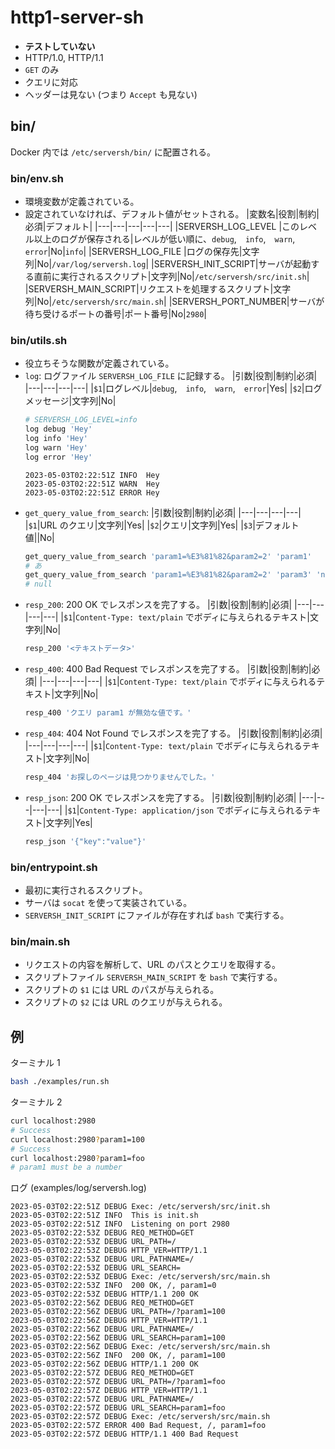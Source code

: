 # http1-server-sh

- **テストしていない**
- HTTP/1.0, HTTP/1.1
- `GET` のみ
- クエリに対応
- ヘッダーは見ない (つまり `Accept` も見ない)

## bin/

Docker 内では `/etc/serversh/bin/` に配置される。

### bin/env.sh
- 環境変数が定義されている。
- 設定されていなければ、デフォルト値がセットされる。
  |変数名|役割|制約|必須|デフォルト|
  |---|---|---|---|---|
  |SERVERSH_LOG_LEVEL  |このレベル以上のログが保存される|レベルが低い順に、`debug`,　`info`,　`warn`,　`error`|No|`info`|
  |SERVERSH_LOG_FILE   |ログの保存先|文字列|No|`/var/log/serversh.log`|
  |SERVERSH_INIT_SCRIPT|サーバが起動する直前に実行されるスクリプト|文字列|No|`/etc/serversh/src/init.sh`|
  |SERVERSH_MAIN_SCRIPT|リクエストを処理するスクリプト|文字列|No|`/etc/serversh/src/main.sh`|
  |SERVERSH_PORT_NUMBER|サーバが待ち受けるポートの番号|ポート番号|No|`2980`|

### bin/utils.sh
- 役立ちそうな関数が定義されている。
- `log`: ログファイル `SERVERSH_LOG_FILE` に記録する。
  |引数|役割|制約|必須|
  |---|---|---|---|
  |`$1`|ログレベル|`debug`,　`info`,　`warn`,　`error`|Yes|
  |`$2`|ログメッセージ|文字列|No|
  ```bash
  # SERVERSH_LOG_LEVEL=info
  log debug 'Hey'
  log info 'Hey'
  log warn 'Hey'
  log error 'Hey'
  ```
  ```log
  2023-05-03T02:22:51Z INFO  Hey
  2023-05-03T02:22:51Z WARN  Hey
  2023-05-03T02:22:51Z ERROR Hey
  ```
- `get_query_value_from_search`: 
  |引数|役割|制約|必須|
  |---|---|---|---|
  |`$1`|URL のクエリ|文字列|Yes|
  |`$2`|クエリ|文字列|Yes|
  |`$3`|デフォルト値||No|
  ```bash
  get_query_value_from_search 'param1=%E3%81%82&param2=2' 'param1'
  # あ
  get_query_value_from_search 'param1=%E3%81%82&param2=2' 'param3' 'null'
  # null
  ```
- `resp_200`: 200 OK でレスポンスを完了する。
  |引数|役割|制約|必須|
  |---|---|---|---|
  |`$1`|`Content-Type: text/plain` でボディに与えられるテキスト|文字列|No|
  ```bash
  resp_200 '<テキストデータ>'
  ```
- `resp_400`: 400 Bad Request でレスポンスを完了する。
  |引数|役割|制約|必須|
  |---|---|---|---|
  |`$1`|`Content-Type: text/plain` でボディに与えられるテキスト|文字列|No|
  ```bash
  resp_400 'クエリ param1 が無効な値です。'
  ```
- `resp_404`: 404 Not Found でレスポンスを完了する。
  |引数|役割|制約|必須|
  |---|---|---|---|
  |`$1`|`Content-Type: text/plain` でボディに与えられるテキスト|文字列|No|
  ```bash
  resp_404 'お探しのページは見つかりませんでした。'
  ```
- `resp_json`: 200 OK でレスポンスを完了する。
  |引数|役割|制約|必須|
  |---|---|---|---|
  |`$1`|`Content-Type: application/json` でボディに与えられるテキスト|文字列|Yes|
  ```bash
  resp_json '{"key":"value"}'
  ```

### bin/entrypoint.sh
- 最初に実行されるスクリプト。
- サーバは `socat` を使って実装されている。
- `SERVERSH_INIT_SCRIPT` にファイルが存在すれば `bash` で実行する。

### bin/main.sh
- リクエストの内容を解析して、URL のパスとクエリを取得する。
- スクリプトファイル `SERVERSH_MAIN_SCRIPT` を `bash` で実行する。
- スクリプトの `$1` には URL のパスが与えられる。
- スクリプトの `$2` には URL のクエリが与えられる。

## 例

ターミナル 1

```bash
bash ./examples/run.sh
```

ターミナル 2

```bash
curl localhost:2980
# Success
curl localhost:2980?param1=100
# Success
curl localhost:2980?param1=foo
# param1 must be a number
```

ログ (examples/log/serversh.log)

```log
2023-05-03T02:22:51Z DEBUG Exec: /etc/serversh/src/init.sh
2023-05-03T02:22:51Z INFO  This is init.sh
2023-05-03T02:22:51Z INFO  Listening on port 2980
2023-05-03T02:22:53Z DEBUG REQ_METHOD=GET
2023-05-03T02:22:53Z DEBUG URL_PATH=/
2023-05-03T02:22:53Z DEBUG HTTP_VER=HTTP/1.1
2023-05-03T02:22:53Z DEBUG URL_PATHNAME=/
2023-05-03T02:22:53Z DEBUG URL_SEARCH=
2023-05-03T02:22:53Z DEBUG Exec: /etc/serversh/src/main.sh
2023-05-03T02:22:53Z INFO  200 OK, /, param1=0
2023-05-03T02:22:53Z DEBUG HTTP/1.1 200 OK
2023-05-03T02:22:56Z DEBUG REQ_METHOD=GET
2023-05-03T02:22:56Z DEBUG URL_PATH=/?param1=100
2023-05-03T02:22:56Z DEBUG HTTP_VER=HTTP/1.1
2023-05-03T02:22:56Z DEBUG URL_PATHNAME=/
2023-05-03T02:22:56Z DEBUG URL_SEARCH=param1=100
2023-05-03T02:22:56Z DEBUG Exec: /etc/serversh/src/main.sh
2023-05-03T02:22:56Z INFO  200 OK, /, param1=100
2023-05-03T02:22:56Z DEBUG HTTP/1.1 200 OK
2023-05-03T02:22:57Z DEBUG REQ_METHOD=GET
2023-05-03T02:22:57Z DEBUG URL_PATH=/?param1=foo
2023-05-03T02:22:57Z DEBUG HTTP_VER=HTTP/1.1
2023-05-03T02:22:57Z DEBUG URL_PATHNAME=/
2023-05-03T02:22:57Z DEBUG URL_SEARCH=param1=foo
2023-05-03T02:22:57Z DEBUG Exec: /etc/serversh/src/main.sh
2023-05-03T02:22:57Z ERROR 400 Bad Request, /, param1=foo
2023-05-03T02:22:57Z DEBUG HTTP/1.1 400 Bad Request
```
